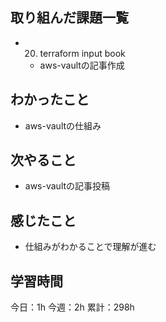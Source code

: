 ## 取り組んだ課題一覧

- 20. terraform input book
  - aws-vaultの記事作成

## わかったこと

- aws-vaultの仕組み

## 次やること

- aws-vaultの記事投稿

## 感じたこと

- 仕組みがわかることで理解が進む

## 学習時間

今日：1h
今週：2h
累計：298h
